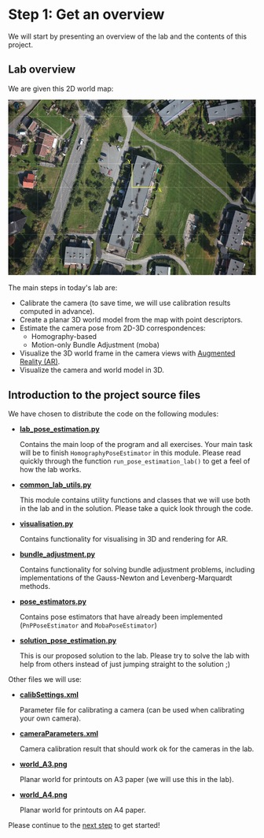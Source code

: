 # Step 1: Get an overview
We will start by presenting an overview of the lab and the contents of this project.

## Lab overview
We are given this 2D world map:

![World map](img/world_map.png)

The main steps in today's lab are:
- Calibrate the camera (to save time, we will use calibration results computed in advance).
- Create a planar 3D world model from the map with point descriptors.
- Estimate the camera pose from 2D-3D correspondences:
  - Homography-based
  - Motion-only Bundle Adjustment (moba)
- Visualize the 3D world frame in the camera views with [Augmented Reality (AR)](https://en.wikipedia.org/wiki/Augmented_reality).
- Visualize the camera and world model in 3D.

## Introduction to the project source files
We have chosen to distribute the code on the following modules:

- [**lab_pose_estimation.py**](../lab_pose_estimation.py)

  Contains the main loop of the program and all exercises. 
  Your main task will be to finish `HomographyPoseEstimator` in this module.
  Please read quickly through the function `run_pose_estimation_lab()` to get a feel of how the lab works.

- [**common_lab_utils.py**](../common_lab_utils.py)

  This module contains utility functions and classes that we will use both in the lab and in the solution.
  Please take a quick look through the code.

- [**visualisation.py**](../visualisation.py)  

  Contains functionality for visualising in 3D and rendering for AR.

- [**bundle_adjustment.py**](../bundle_adjustment.py)

  Contains functionality for solving bundle adjustment problems, 
  including implementations of the Gauss-Newton and Levenberg-Marquardt methods. 

- [**pose_estimators.py**](../pose_estimators.py)

  Contains pose estimators that have already been implemented (`PnPPoseEstimator` and `MobaPoseEstimator`)

- [**solution_pose_estimation.py**](../solution_pose_estimation.py)

  This is our proposed solution to the lab.
  Please try to solve the lab with help from others instead of just jumping straight to the solution ;)

Other files we will use:
- [**calibSettings.xml**](../calibSettings.xml)
  
  Parameter file for calibrating a camera (can be used when calibrating your own camera).

- [**cameraParameters.xml**](../cameraParameters.xml)   

  Camera calibration result that should work ok for the cameras in the lab.

- [**world_A3.png**](../world_A3.png)

  Planar world for printouts on A3 paper (we will use this in the lab).

- [**world_A4.png**](../world_A4.png)

  Planar world for printouts on A4 paper.

Please continue to the [next step](2-camera-calibration.md) to get started!

